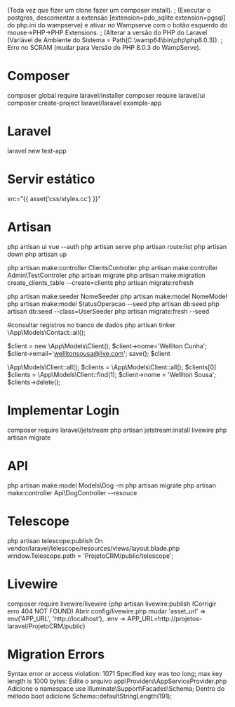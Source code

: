 (Toda vez que fizer um clone fazer um composer install).
;
(Executar o postgres, descomentar a extensão [extension=pdo_sqlite
extension=pgsql] do php.ini do wampserve) e ativar no Wampserve com o botão esquerdo do mouse->PHP->PHP Extensions.
;
(Alterar a versão do PHP do Laravel (Variável de Ambiente do Sistema = Path(C:\wamp64\bin\php\php8.0.3)).
;
Erro no SCRAM (mudar para Versão do PHP 8.0.3 do WampServe).

# Composer
composer global require laravel/installer
composer require laravel/ui
composer create-project laravel/laravel example-app

# Laravel
laravel new test-app

# Servir estático
src=”{{ asset(‘css/styles.cc’) }}”

# Artisan
php artisan ui vue --auth
php artisan serve
php artisan route:list
php artisan down
php artisan up

php artisan make:controller ClientsController
php artisan make:controller Admin\TestControler
php artisan migrate
php artisan make:migration create_clients_table --create=clients
php artisan migrate:refresh

php artisan make:seeder NomeSeeder
php artisan make:model NomeModel
php artisan make:model StatusOperacao --seed
php artisan db:seed
php artisan db:seed --class=UserSeeder
php artisan migrate:fresh --seed

#consultar registros no banco de dados 
php artisan tinker
\App\Models\Contact::all();

$client = new \App\Models\Client(); 
$client->nome='Welliton Cunha'; 
$client->email='wellitonsousa@live.com'; 
save(); 
$client 

\App\Models\Client::all(); 
$clients = \App\Models\Client::all();
$clients[0] 
$clients = \App\Models\Client::find(1); 
$client->nome = 'Welliton Sousa'; 
$clients->delete(); 

# Implementar Login
composer require laravel/jetstream
php artisan jetstream:install livewire
php artisan migrate


# API
php artisan make:model  Models\Dog -m
php artisan migrate
php artisan make:controller Api\DogController --resouce 

# Telescope
php artisan telescope:publish
On vendor/laravel/telescope/resources/views/layout.blade.php
window.Telescope.path = 'ProjetoCRM/public/telescope';

# Livewire
composer require livewire/livewire
{php artisan livewire:publish (Corrigir erro 404 NOT FOUND)
Abrir config/livewire.php mudar 'asset_url' => env('APP_URL', 'http://localhost'),
.env -> APP_URL=http://projetos-laravel/ProjetoCRM/public}

# Migration Errors
Syntax error or access violation: 1071 Specified key was too long; max key length is 1000 bytes:
Edite o arquivo app\Providers\AppServiceProvider.php
Adicione o namespace use Illuminate\Support\Facades\Schema;
Dentro do método boot adicione Schema::defaultStringLength(191);
